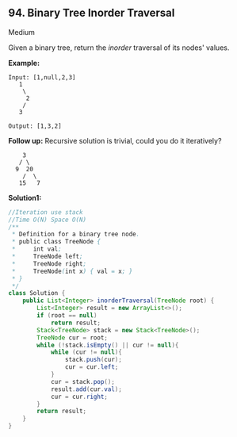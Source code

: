 ## 94. Binary Tree Inorder Traversal

Medium

Given a binary tree, return the *inorder* traversal of its nodes' values.

**Example:**

```
Input: [1,null,2,3]
   1
    \
     2
    /
   3

Output: [1,3,2]
```

**Follow up:** Recursive solution is trivial, could you do it iteratively?

```
    3
   / \
  9  20
    /  \
   15   7
```

**Solution1:**

```java
//Iteration use stack
//Time O(N) Space O(N)
/**
 * Definition for a binary tree node.
 * public class TreeNode {
 *     int val;
 *     TreeNode left;
 *     TreeNode right;
 *     TreeNode(int x) { val = x; }
 * }
 */
class Solution {
    public List<Integer> inorderTraversal(TreeNode root) {
        List<Integer> result = new ArrayList<>();
        if (root == null)
            return result;
        Stack<TreeNode> stack = new Stack<TreeNode>();
        TreeNode cur = root;
        while (!stack.isEmpty() || cur != null){
            while (cur != null){
                stack.push(cur);
                cur = cur.left;
            }
            cur = stack.pop();
            result.add(cur.val);
            cur = cur.right;
        }
        return result;
    }
}
```
